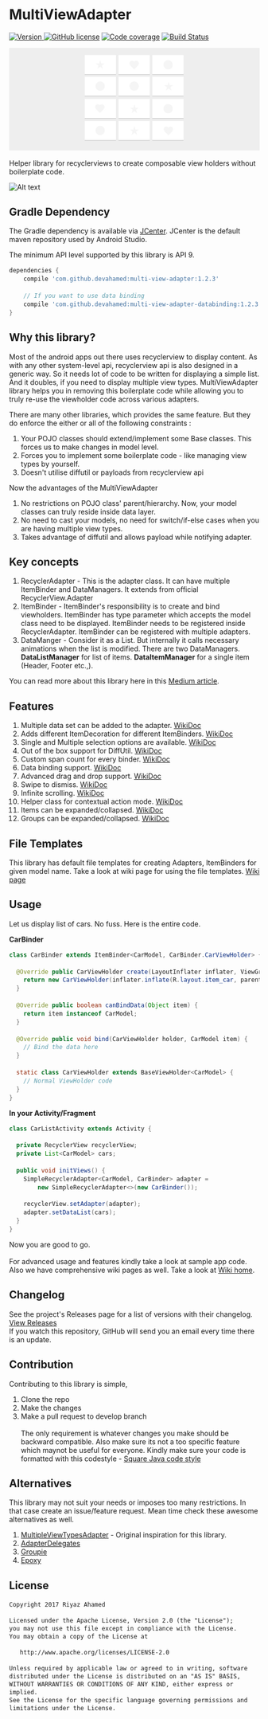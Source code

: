 # MultiViewAdapter

[![Version](https://api.bintray.com/packages/devahamed/MultiViewAdapter/multi-view-adapter/images/download.svg) ](https://bintray.com/devahamed/MultiViewAdapter/multi-view-adapter/_latestVersion)
[![GitHub license](https://img.shields.io/badge/license-Apache--2.0-blue.svg)](https://github.com/DevAhamed/MultiViewAdapter/blob/master/LICENSE)
[![Code coverage](https://codecov.io/gh/DevAhamed/MultiViewAdapter/branch/master/graph/badge.svg)](https://codecov.io/gh/DevAhamed/MultiViewAdapter)
[![Build Status](https://app.bitrise.io/app/7f9137a2f1df08c1/status.svg?token=bm8ERviCGI3BrqG_AEo9sA)](https://www.bitrise.io/app/7f9137a2f1df08c1)

![Alt text](/images/MultiViewAdapter-Article-1.jpg?raw=true)

Helper library for recyclerviews to create composable view holders without boilerplate code.

![Alt text](/images/MultiViewAdapter-gif.gif?raw=true)

## Gradle Dependency

The Gradle dependency is available via [JCenter](https://bintray.com/devahamed/MultiViewAdapter/multi-view-adapter/view).
JCenter is the default maven repository used by Android Studio.

The minimum API level supported by this library is API 9.

```gradle
dependencies {
    compile 'com.github.devahamed:multi-view-adapter:1.2.3'
    
    // If you want to use data binding
    compile 'com.github.devahamed:multi-view-adapter-databinding:1.2.3'
}
```


## Why this library?

Most of the android apps out there uses recyclerview to display content. 
As with any other system-level api, recyclerview api is also designed in a generic way. 
So it needs lot of code to be written for displaying a simple list. And it doubles, if you need to display multiple view types.
MultiViewAdapter library helps you in removing this boilerplate code while allowing you to truly re-use the viewholder code across various adapters.

There are many other libraries, which provides the same feature. But they do enforce the either or all of the following constraints :

1. Your POJO classes should extend/implement some Base classes. This forces us to make changes in model level.
2. Forces you to implement some boilerplate code - like managing view types by yourself.
3. Doesn't utilise diffutil or payloads from recyclerview api

Now the advantages of the MultiViewAdapter

1. No restrictions on POJO class' parent/hierarchy. Now, your model classes can truly reside inside data layer.
2. No need to cast your models, no need for switch/if-else cases when you are having multiple view types.
3. Takes advantage of diffutil and allows payload while notifying adapter.

## Key concepts

1. RecyclerAdapter - This is the adapter class. It can have multiple ItemBinder and DataManagers. It extends from official RecyclerView.Adapter
2. ItemBinder - ItemBinder's responsibility is to create and bind viewholders. ItemBinder has type parameter which accepts the  model class need to be displayed. ItemBinder needs to be registered inside RecyclerAdapter. ItemBinder can be registered with multiple adapters.
3. DataManger - Consider it as a List<E>. But internally it calls necessary animations when the list is modified. There are two DataManagers. <b>DataListManager</b> for list of items. <b>DataItemManager</b> for a single item (Header, Footer etc.,). 

You can read more about this library here in this [Medium article](https://medium.com/@DevAhamed/introducing-multiviewadapter-7f77e5758d3f).
<br/>

## Features

1. Multiple data set can be added to the adapter. [WikiDoc](https://github.com/DevAhamed/MultiViewAdapter/wiki/Multiple-Data-Set)
2. Adds different ItemDecoration for different ItemBinders. [WikiDoc](https://github.com/DevAhamed/MultiViewAdapter/wiki/Custom-Item-Decoration)
3. Single and Multiple selection options are available. [WikiDoc](https://github.com/DevAhamed/MultiViewAdapter/wiki/Choice-Modes)
4. Out of the box support for DiffUtil. [WikiDoc](https://github.com/DevAhamed/MultiViewAdapter/wiki/DiffUtil-and-Payload)
5. Custom span count for every binder. [WikiDoc](https://github.com/DevAhamed/MultiViewAdapter/wiki/Grid-Adapter)
6. Data binding support. [WikiDoc](https://github.com/DevAhamed/MultiViewAdapter/wiki/Data-Binding)
7. Advanced drag and drop support. [WikiDoc](https://github.com/DevAhamed/MultiViewAdapter/wiki/Drag-and-Drop)
8. Swipe to dismiss. [WikiDoc](https://github.com/DevAhamed/MultiViewAdapter/wiki/Swipe-To-Dismiss)
9. Infinite scrolling. [WikiDoc](https://github.com/DevAhamed/MultiViewAdapter/wiki/Infinite-Scrolling)
10. Helper class for contextual action mode. [WikiDoc](https://github.com/DevAhamed/MultiViewAdapter/wiki/Contextual-Action-Mode)
11. Items can be expanded/collapsed. [WikiDoc](https://github.com/DevAhamed/MultiViewAdapter/wiki/Expandable-Item)
12. Groups can be expanded/collapsed. [WikiDoc](https://github.com/DevAhamed/MultiViewAdapter/wiki/Expandable-Group)

## File Templates

This library has default file templates for creating Adapters, ItemBinders for given model name. Take a look at wiki page for using the file templates. [Wiki page](https://github.com/DevAhamed/MultiViewAdapter/wiki/File-Templates)

## Usage
Let us display list of cars. No fuss. Here is the entire code.


<b>CarBinder</b>
 
```java
class CarBinder extends ItemBinder<CarModel, CarBinder.CarViewHolder> {

  @Override public CarViewHolder create(LayoutInflater inflater, ViewGroup parent) {
    return new CarViewHolder(inflater.inflate(R.layout.item_car, parent, false));
  }

  @Override public boolean canBindData(Object item) {
    return item instanceof CarModel;
  }

  @Override public void bind(CarViewHolder holder, CarModel item) {
    // Bind the data here
  }

  static class CarViewHolder extends BaseViewHolder<CarModel> {
    // Normal ViewHolder code
  }
}
```

<b>In your Activity/Fragment</b>

```java
class CarListActivity extends Activity {

  private RecyclerView recyclerView;
  private List<CarModel> cars;

  public void initViews() {
    SimpleRecyclerAdapter<CarModel, CarBinder> adapter =
        new SimpleRecyclerAdapter<>(new CarBinder());

    recyclerView.setAdapter(adapter);
    adapter.setDataList(cars);
  }
}
```
Now you are good to go.
<br/>
<br/>
For advanced usage and features kindly take a look at sample app code.
Also we have comprehensive wiki pages as well. Take a look at [Wiki home](https://github.com/DevAhamed/MultiViewAdapter/wiki).

## Changelog
See the project's Releases page for a list of versions with their changelog. [View Releases](https://github.com/DevAhamed/MultiViewAdapter/releases)<br/>
If you watch this repository, GitHub will send you an email every time there is an update.


## Contribution
Contributing to this library is simple, 
1. Clone the repo
2. Make the changes
3. Make a pull request to develop branch
<br/><br/>The only requirement is whatever changes you make should be backward compatible. Also make sure its not a too specific feature which maynot be useful for everyone.
Kindly make sure your code is formatted with this codestyle - [Square Java code style](https://github.com/square/java-code-styles)


## Alternatives
This library may not suit your needs or imposes too many restrictions. In that case create an issue/feature request. Mean time check these awesome alternatives as well.
1. [MultipleViewTypesAdapter](https://github.com/yqritc/RecyclerView-MultipleViewTypesAdapter) - Original inspiration for this library.<br/>
2. [AdapterDelegates](https://github.com/sockeqwe/AdapterDelegates)
3. [Groupie](https://github.com/lisawray/groupie)
4. [Epoxy](https://github.com/airbnb/epoxy)


## License
```
Copyright 2017 Riyaz Ahamed

Licensed under the Apache License, Version 2.0 (the "License");
you may not use this file except in compliance with the License.
You may obtain a copy of the License at

   http://www.apache.org/licenses/LICENSE-2.0

Unless required by applicable law or agreed to in writing, software
distributed under the License is distributed on an "AS IS" BASIS,
WITHOUT WARRANTIES OR CONDITIONS OF ANY KIND, either express or implied.
See the License for the specific language governing permissions and
limitations under the License.
```
